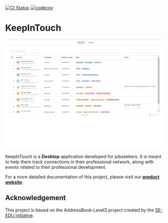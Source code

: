 [![CI Status](https://github.com/AY2324S1-CS2103T-W16-1/tp/actions/workflows/gradle.yml/badge.svg)](https://github.com/AY2324S1-CS2103T-W16-1/tp/actions)
[![codecov](https://codecov.io/gh/AY2324S1-CS2103T-W16-1/tp/graph/badge.svg?token=KEJTLP53IM)](https://codecov.io/gh/AY2324S1-CS2103T-W16-1/tp)

# KeepInTouch

![Ui](docs/images/Ui.png)

KeepInTouch is a **Desktop** application developed for jobseekers. It is meant to help them track connections in their professional network, along with events related to their professional development.

For a more detailed documentation of this project, please visit our **[product website](https://ay2324s1-cs2103t-w16-1.github.io/tp)**.

## Acknowledgement

This project is based on the AddressBook-Level3 project created by the [SE-EDU initiative](https://se-education.org).
